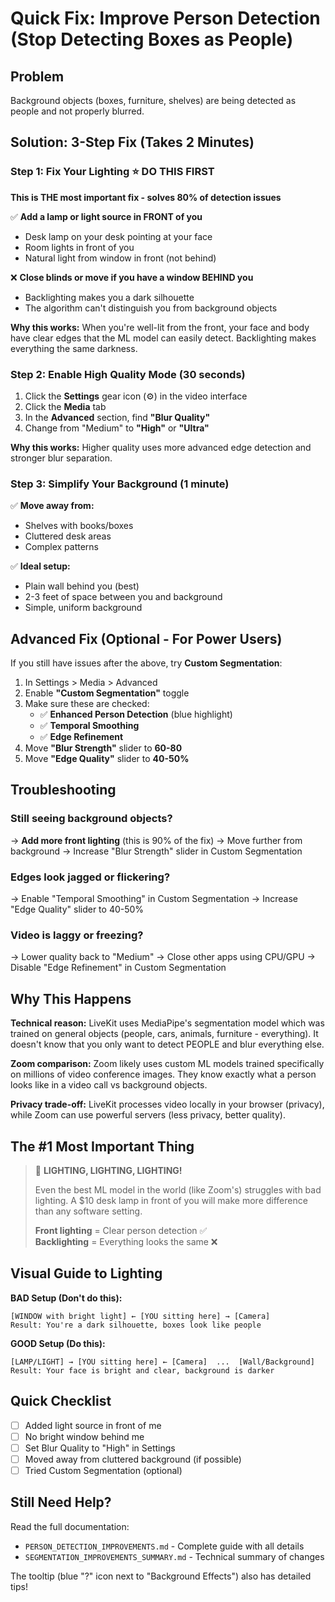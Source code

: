 # Quick Fix: Improve Person Detection (Stop Detecting Boxes as People)

## Problem
Background objects (boxes, furniture, shelves) are being detected as people and not properly blurred.

## Solution: 3-Step Fix (Takes 2 Minutes)

### Step 1: Fix Your Lighting ⭐ **DO THIS FIRST**
**This is THE most important fix - solves 80% of detection issues**

✅ **Add a lamp or light source in FRONT of you**
- Desk lamp on your desk pointing at your face
- Room lights in front of you
- Natural light from window in front (not behind)

❌ **Close blinds or move if you have a window BEHIND you**
- Backlighting makes you a dark silhouette
- The algorithm can't distinguish you from background objects

**Why this works:** When you're well-lit from the front, your face and body have clear edges that the ML model can easily detect. Backlighting makes everything the same darkness.

### Step 2: Enable High Quality Mode (30 seconds)
1. Click the **Settings** gear icon (⚙️) in the video interface
2. Click the **Media** tab
3. In the **Advanced** section, find **"Blur Quality"**
4. Change from "Medium" to **"High"** or **"Ultra"**

**Why this works:** Higher quality uses more advanced edge detection and stronger blur separation.

### Step 3: Simplify Your Background (1 minute)
✅ **Move away from:**
- Shelves with books/boxes
- Cluttered desk areas
- Complex patterns

✅ **Ideal setup:**
- Plain wall behind you (best)
- 2-3 feet of space between you and background
- Simple, uniform background

## Advanced Fix (Optional - For Power Users)

If you still have issues after the above, try **Custom Segmentation**:

1. In Settings > Media > Advanced
2. Enable **"Custom Segmentation"** toggle
3. Make sure these are checked:
   - ✅ **Enhanced Person Detection** (blue highlight)
   - ✅ **Temporal Smoothing**
   - ✅ **Edge Refinement**
4. Move **"Blur Strength"** slider to **60-80**
5. Move **"Edge Quality"** slider to **40-50%**

## Troubleshooting

### Still seeing background objects?
→ **Add more front lighting** (this is 90% of the fix)
→ Move further from background
→ Increase "Blur Strength" slider in Custom Segmentation

### Edges look jagged or flickering?
→ Enable "Temporal Smoothing" in Custom Segmentation
→ Increase "Edge Quality" slider to 40-50%

### Video is laggy or freezing?
→ Lower quality back to "Medium"
→ Close other apps using CPU/GPU
→ Disable "Edge Refinement" in Custom Segmentation

## Why This Happens

**Technical reason:** LiveKit uses MediaPipe's segmentation model which was trained on general objects (people, cars, animals, furniture - everything). It doesn't know that you only want to detect PEOPLE and blur everything else.

**Zoom comparison:** Zoom likely uses custom ML models trained specifically on millions of video conference images. They know exactly what a person looks like in a video call vs background objects.

**Privacy trade-off:** LiveKit processes video locally in your browser (privacy), while Zoom can use powerful servers (less privacy, better quality).

## The #1 Most Important Thing

> 🔦 **LIGHTING, LIGHTING, LIGHTING!**
> 
> Even the best ML model in the world (like Zoom's) struggles with bad lighting. A $10 desk lamp in front of you will make more difference than any software setting.
>
> **Front lighting** = Clear person detection ✅  
> **Backlighting** = Everything looks the same ❌

## Visual Guide to Lighting

**BAD Setup (Don't do this):**
```
[WINDOW with bright light] ← [YOU sitting here] → [Camera]
Result: You're a dark silhouette, boxes look like people
```

**GOOD Setup (Do this):**
```
[LAMP/LIGHT] → [YOU sitting here] ← [Camera]  ...  [Wall/Background]
Result: Your face is bright and clear, background is darker
```

## Quick Checklist

- [ ] Added light source in front of me
- [ ] No bright window behind me
- [ ] Set Blur Quality to "High" in Settings
- [ ] Moved away from cluttered background (if possible)
- [ ] Tried Custom Segmentation (optional)

## Still Need Help?

Read the full documentation:
- `PERSON_DETECTION_IMPROVEMENTS.md` - Complete guide with all details
- `SEGMENTATION_IMPROVEMENTS_SUMMARY.md` - Technical summary of changes

The tooltip (blue "?" icon next to "Background Effects") also has detailed tips!


